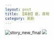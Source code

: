```yaml
---
layout: post
title: 【英剧】是，首相
category: 英剧
---
```

![story_new_final](http://rjbwi03xh.hd-bkt.clouddn.com/img/story_new_final_0322.png)
![](http://rjbwd52rw.hd-bkt.clouddn.com/img/yes-prime-minister-220531-1.jpg)